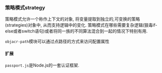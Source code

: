 ### 策略模式strategy
策略模式允许一个称作上下文的对象, 将变量提取到独立的,可变换的策略(strategies)对象中, 从而支持逻辑中的变化.
策略模式在哪些需要复杂逻辑(狠毒if-else或者switch语句)或者将同一族的不同算法混合到一起的情况下特别有用.

`objacr-path`模块可以通过点路径的方式来访问配置属性

#### 扩展
`passport.js`是Node.js的一套认证框架.

